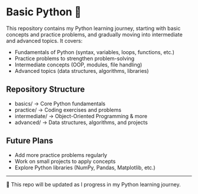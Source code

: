 # Basic Python 🐍

This repository contains my Python learning journey, starting with basic concepts and practice problems, and gradually moving into intermediate and advanced topics. It covers:

-  Fundamentals of Python (syntax, variables, loops, functions, etc.)
-  Practice problems to strengthen problem-solving
-  Intermediate concepts (OOP, modules, file handling)
-  Advanced topics (data structures, algorithms, libraries)

##  Repository Structure
- basics/ → Core Python fundamentals  
- practice/ → Coding exercises and problems  
- intermediate/ → Object-Oriented Programming & more  
- advanced/ → Data structures, algorithms, and projects  

##  Future Plans
- Add more practice problems regularly  
- Work on small projects to apply concepts  
- Explore Python libraries (NumPy, Pandas, Matplotlib, etc.)  

---

📌 This repo will be updated as I progress in my Python learning journey.
